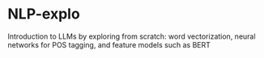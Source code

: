 # NLP-explo
Introduction to LLMs by exploring from scratch: word vectorization, neural networks for POS tagging, and feature models such as BERT
